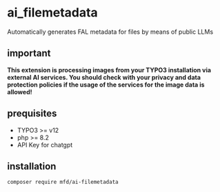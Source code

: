 # ai_filemetadata

Automatically generates FAL metadata for files by means of public LLMs

## important

**This extension is processing images from your TYPO3 installation via external AI services. You should check with
your privacy and data protection policies if the usage of the services for the image data is allowed!**

## prequisites

* TYPO3 >= v12
* php >= 8.2
* API Key for chatgpt

## installation

`composer require mfd/ai-filemetadata`

